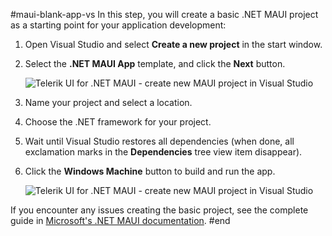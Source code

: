 #maui-blank-app-vs
In this step, you will create a basic .NET MAUI project as a starting point for your application development:

1. Open Visual Studio and select **Create a new project** in the start window.

1. Select the **.NET MAUI App** template, and click the **Next** button.

	![Telerik UI for .NET MAUI - create new MAUI project in Visual Studio](./images/gs-vs-create-maui-app.png)
	
1. Name your project and select a location.

1. Choose the .NET framework for your project.

1. Wait until Visual Studio restores all dependencies (when done, all exclamation marks in the **Dependencies** tree view item disappear).

1. Click the **Windows Machine** button to build and run the app.

	![Telerik UI for .NET MAUI - create new MAUI project in Visual Studio](./images/gs-vs-build-run.png)

If you encounter any issues creating the basic project, see the complete guide in <a href="https://learn.microsoft.com/en-us/dotnet/maui/get-started/first-app?pivots=devices-windows&view=net-maui-8.0&tabs=vswin" target="_blank">Microsoft's .NET MAUI documentation</a>.
#end